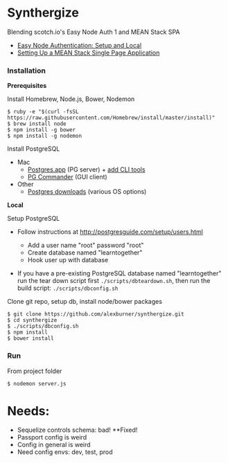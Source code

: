 Synthergize
===========

Blending scotch.io's Easy Node Auth 1 and MEAN Stack SPA
- [Easy Node Authentication: Setup and Local](http://scotch.io/tutorials/javascript/easy-node-authentication-setup-and-local)
- [Setting Up a MEAN Stack Single Page Application](http://scotch.io/bar-talk/setting-up-a-mean-stack-single-page-application)
  
### Installation

**Prerequisites**

Install Homebrew, Node.js, Bower, Nodemon
```
$ ruby -e "$(curl -fsSL https://raw.githubusercontent.com/Homebrew/install/master/install)"
$ brew install node
$ npm install -g bower
$ npm install -g nodemon
```

Install PostgreSQL 
- Mac  
  - [Postgres.app](http://postgresapp.com/) (PG server) + [add CLI tools](http://postgresapp.com/documentation/cli-tools.html)
  - [PG Commander](https://eggerapps.at/pgcommander/) (GUI client)  
- Other
  - [Postgres downloads](http://www.postgresql.org/download/) (various OS options)  

**Local**

Setup PostgreSQL
- Follow instructions at http://postgresguide.com/setup/users.html
  - Add a user name "root" password "root"
  - Create database named "learntogether"
  - Hook user up with database

- If you have a pre-existing PostgreSQL database named "learntogether" run the tear down script first `./scripts/dbteardown.sh`, then run the build script: `./scripts/dbconfig.sh`

Clone git repo, setup db, install node/bower packages
```
$ git clone https://github.com/alexburner/synthergize.git
$ cd synthergize
$ ./scripts/dbconfig.sh
$ npm install
$ bower install
```

### Run

From project folder
```
$ nodemon server.js
```


Needs:
=====
* Sequelize controls schema: bad! **Fixed! 
* Passport config is weird
* Config in general is weird
* Need config envs: dev, test, prod

